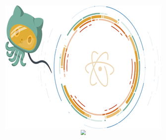 <!--
<<<<<<< HEAD
@Author Charles https://github.com/Charles94jp

This icon is from GitHub Atom https://atom.io/
The original author used some static svg and css implementation, I integrated it into a dynamic svg picture

the
=======
I like this animation so much that I used it on my github homepage. If this violates your rights, please contact me and I will delete it immediately.
>>>>>>> 274566efeb9b54d7d3dda5a38a1b966e1e4d1fc0
-->


<div align="center">
	<br>
	<img src="https://raw.githubusercontent.com/Charles94jp/Atom-dynamic-svg/master/github-atom-circle.svg" height="400">
	<br>
	<img src="https://github-readme-stats.vercel.app/api?username=Charles94jp&show_icons=true&theme=flag-india&hide_border=true" height="195">
	<br>

</div>
